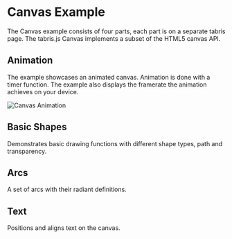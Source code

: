 # Canvas Example
The Canvas example consists of four parts, each part is on a separate tabris page. The tabris.js Canvas implements a subset of the HTML5 canvas API.

## Animation
The example showcases an animated canvas. Animation is done with a timer function. The example also displays the framerate the animation achieves on your device.

![Canvas Animation](https://raw.githubusercontent.com/eclipsesource/tabris-js/master/examples/canvas/images/canvas-animation-android.gif)

## Basic Shapes
Demonstrates basic drawing functions with different shape types, path and transparency.

## Arcs
A set of arcs with their radiant definitions.

## Text
Positions and aligns text on the canvas.

